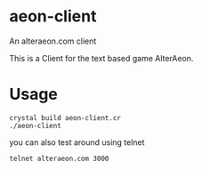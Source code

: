 # aeon-client
An alteraeon.com client 

This is a Client for the text based game AlterAeon.



# Usage
```
crystal build aeon-client.cr
./aeon-client
```

you can also test around using telnet

```
telnet alteraeon.com 3000
```

